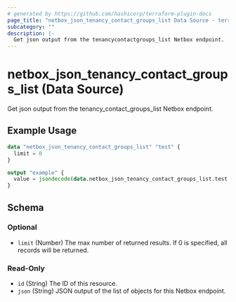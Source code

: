 ```yaml
---
# generated by https://github.com/hashicorp/terraform-plugin-docs
page_title: "netbox_json_tenancy_contact_groups_list Data Source - terraform-provider-netbox"
subcategory: ""
description: |-
  Get json output from the tenancycontactgroups_list Netbox endpoint.
---
```


# netbox_json_tenancy_contact_groups_list (Data Source)

Get json output from the tenancy_contact_groups_list Netbox endpoint.

## Example Usage

```terraform
data "netbox_json_tenancy_contact_groups_list" "test" {
  limit = 0
}

output "example" {
  value = jsondecode(data.netbox_json_tenancy_contact_groups_list.test.json)
}
```

<!-- schema generated by tfplugindocs -->
## Schema

### Optional

- `limit` (Number) The max number of returned results. If 0 is specified, all records will be returned.

### Read-Only

- `id` (String) The ID of this resource.
- `json` (String) JSON output of the list of objects for this Netbox endpoint.


